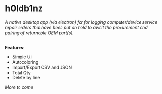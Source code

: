 # h0ldb1nz

###### A native desktop app (via electron) for for logging computer/device service repair orders that have been put on hold to await the procurement and pairing of returnable OEM part(s).

**Features**:
* Simple UI
* Autocoloring
* Import/Export CSV and JSON
* Total Qty
* Delete by line

*More to come*
